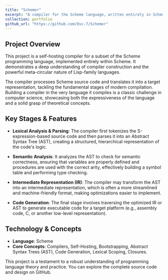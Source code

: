 ```yaml
---
title: "Schemer"
excerpt: "A compiler for the Scheme language, written entirely in Scheme itself. This project explores the core concepts of compilation, including parsing, semantic analysis, and code generation."
collection: portfolio
github_url: "https://github.com/Osc-7/Schemer"
---
```


## Project Overview

This project is a self-hosting compiler for a subset of the Scheme programming language, implemented entirely within Scheme. It demonstrates a deep understanding of compiler construction and the powerful meta-circular nature of Lisp-family languages.

The compiler processes Scheme source code and translates it into a target representation, tackling the fundamental stages of modern compilation. Building a compiler in the very language it compiles is a classic challenge in computer science, showcasing both the expressiveness of the language and a solid grasp of theoretical concepts.

## Key Stages & Features

* **Lexical Analysis & Parsing**: The compiler first tokenizes the S-expression-based source code and then parses it into an Abstract Syntax Tree (AST), creating a structured, hierarchical representation of the code's logic.

* **Semantic Analysis**: It analyzes the AST to check for semantic correctness, ensuring that variables are properly defined and procedures are used with the correct arity, effectively building a symbol table and performing type checking.

* **Intermediate Representation (IR)**: The compiler may transform the AST into an intermediate representation, which is often a more streamlined and machine-friendly format, making optimizations easier to implement.

* **Code Generation**: The final stage involves traversing the optimized IR or AST to generate executable code for a target platform (e.g., assembly code, C, or another low-level representation).

## Technology & Concepts

* **Language**: Scheme
* **Core Concepts**: Compilers, Self-Hosting, Bootstrapping, Abstract Syntax Trees (AST), Code Generation, Lexical Scoping, Closures.

This project is a testament to a robust understanding of programming language theory and practice. You can explore the complete source code and design on GitHub.
